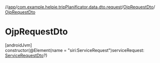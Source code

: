 //[app](../../../index.md)/[com.example.helpie.tripPlanificator.data.dto.request](../index.md)/[OjpRequestDto](index.md)/[OjpRequestDto](-ojp-request-dto.md)

# OjpRequestDto

[androidJvm]\
constructor(@Element(name = &quot;siri:ServiceRequest&quot;)serviceRequest: [ServiceRequestDto](../-service-request-dto/index.md)?)
